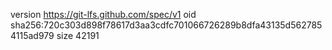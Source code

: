 version https://git-lfs.github.com/spec/v1
oid sha256:720c303d898f78617d3aa3cdfc701066726289b8dfa43135d5627854115ad979
size 42191
